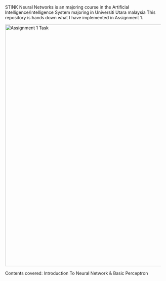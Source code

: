 STINK Neural Networks is an majoring course in the Artificial Intelligence/Intelligence System majoring in Universiti Utara malaysia
This repository is hands down what I have implemented in Assignment 1.

<img width="632" height="783" alt="Assignment 1 Task" src="https://github.com/user-attachments/assets/9978c954-7ba4-4610-b063-3681a9da2b8a" />


Contents covered: Introduction To Neural Network & Basic Perceptron
